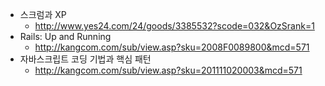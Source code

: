  * 스크럼과 XP
   * http://www.yes24.com/24/goods/3385532?scode=032&OzSrank=1
 * Rails: Up and Running
   * http://kangcom.com/sub/view.asp?sku=2008F0089800&mcd=571
 * 자바스크립트 코딩 기법과 핵심 패턴
   * http://kangcom.com/sub/view.asp?sku=201111020003&mcd=571